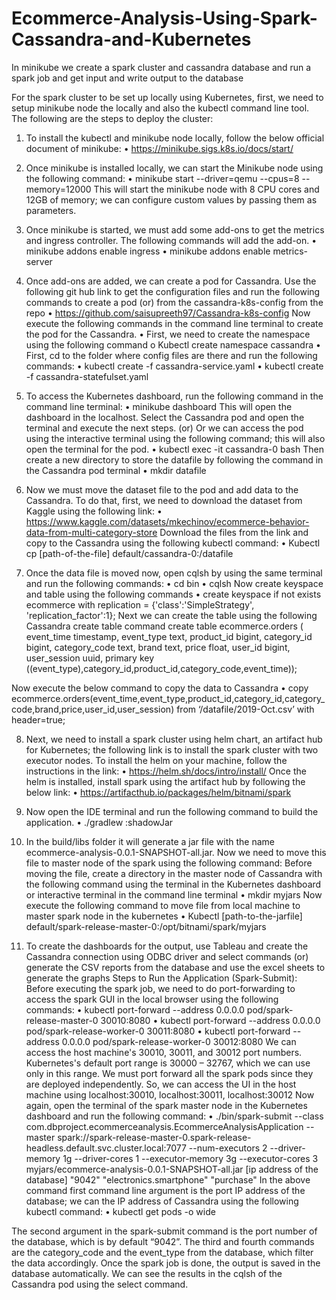 # Ecommerce-Analysis-Using-Spark-Cassandra-and-Kubernetes
In minikube we create a spark cluster and cassandra database and run a spark job and get input and write output to the database

For the spark cluster to be set up locally using Kubernetes, first, we need to setup minikube node the locally and also the kubectl command line tool. The following are the steps to deploy the cluster:
1.	To install the kubectl and minikube node locally, follow the below official document of minikube:
•	https://minikube.sigs.k8s.io/docs/start/

2.	Once minikube is installed locally, we can start the Minikube node using the following command:
•	minikube start --driver=qemu --cpus=8 --memory=12000
This will start the minikube node with 8 CPU cores and 12GB of memory; we can configure custom values by passing them as parameters.

3.	Once minikube is started, we must add some add-ons to get the metrics and ingress controller. The following commands will add the add-on. 
•	minikube addons enable ingress
•	minikube addons enable metrics-server

4.	Once add-ons are added, we can create a pod for Cassandra. Use the following git hub link to get the configuration files and run the following commands to create a pod (or) from the cassandra-k8s-config from the repo
•	https://github.com/saisupreeth97/Cassandra-k8s-config
Now execute the following commands in the command line terminal to create the pod for the Cassandra.
•	First, we need to create the namespace using the following command
o	Kubectl create namespace cassandra
•	First, cd to the folder where config files are there and run the following commands:
•	kubectl create -f cassandra-service.yaml
•	kubectl create -f cassandra-statefulset.yaml

5.	To access the Kubernetes dashboard, run the following command in the command line terminal:
•	minikube dashboard
This will open the dashboard in the localhost. Select the Cassandra pod and open the terminal and execute the next steps.
(or)
Or we can access the pod using the interactive terminal using the following command; this will also open the terminal for the pod.
•	kubectl exec -it cassandra-0 bash
Then create a new directory to store the datafile by following the command in the Cassandra pod terminal
•	mkdir datafile

6.	Now we must move the dataset file to the pod and add data to the Cassandra. To do that, first, we need to download the dataset from Kaggle using the following link:
•	https://www.kaggle.com/datasets/mkechinov/ecommerce-behavior-data-from-multi-category-store
Download the files from the link and copy to the Cassandra using the following kubectl command:
•	Kubectl cp [path-of-the-file] default/cassandra-0:/datafile

7.	Once the data file is moved now, open cqlsh by using the same terminal and run the following commands:
•	cd bin
•	cqlsh
Now create keyspace and table using the following commands
•	create keyspace if not exists ecommerce with replication = {'class':'SimpleStrategy', 'replication_factor':1};
Next we can create the table using the following Cassandra create table command
create table ecommerce.orders (
event_time timestamp,
event_type text,
product_id bigint,
category_id bigint,
category_code text,
brand text,
price float,
user_id bigint,
user_session uuid,
primary key ((event_type),category_id,product_id,category_code,event_time));
	
Now execute the below command to copy the data to Cassandra
•	copy ecommerce.orders(event_time,event_type,product_id,category_id,category_code,brand,price,user_id,user_session) from ‘/datafile/2019-Oct.csv’ with header=true;

8.	Next, we need to install a spark cluster using helm chart, an artifact hub for Kubernetes; the following link is to install the spark cluster with two executor nodes.
To install the helm on your machine, follow the instructions in the link:
•	https://helm.sh/docs/intro/install/
Once the helm is installed, install spark using the artifact hub by following the below link:
•	https://artifacthub.io/packages/helm/bitnami/spark

9.	 Now open the IDE terminal and run the following command to build the application.
•	./gradlew :shadowJar

10.	In the build/libs folder it will generate a jar file with the name ecommerce-analysis-0.0.1-SNAPSHOT-all.jar. Now we need to move this file to master node of the spark using the following command:
Before moving the file, create a directory in the master node of Cassandra with the following command using the terminal in the Kubernetes dashboard or interactive terminal in the command line terminal
•	mkdir myjars
Now execute the following command to move file from local machine to master spark node in the kubernetes
•	Kubectl [path-to-the-jarfile] default/spark-release-master-0:/opt/bitnami/spark/myjars

11.	To create the dashboards for the output, use Tableau and create the Cassandra connection using ODBC driver and select commands (or) generate the CSV reports from the database and use the excel sheets to generate the graphs
Steps to Run the Application (Spark-Submit):
Before executing the spark job, we need to do port-forwarding to access the spark GUI in the local browser using the following commands:
•	kubectl port-forward --address 0.0.0.0 pod/spark-release-master-0 30010:8080
•	kubectl port-forward --address 0.0.0.0 pod/spark-release-worker-0 30011:8080
•	kubectl port-forward --address 0.0.0.0 pod/spark-release-worker-0 30012:8080
We can access the host machine's 30010, 30011, and 30012 port numbers. Kubernetes's default port range is 30000 – 32767, which we can use only in this range. We must port forward all the spark pods since they are deployed independently. So, we can access the UI in the host machine using localhost:30010, localhost:30011, localhost:30012
Now again, open the terminal of the spark master node in the Kubernetes dashboard and run the following command:
•	./bin/spark-submit --class com.dbproject.ecommerceanalysis.EcommerceAnalysisApplication --master spark://spark-release-master-0.spark-release-headless.default.svc.cluster.local:7077 --num-executors 2 --driver-memory 1g --driver-cores 1 --executor-memory 3g --executor-cores 3 myjars/ecommerce-analysis-0.0.1-SNAPSHOT-all.jar [ip address of the database] "9042" "electronics.smartphone" "purchase"
In the above command first command line argument is the port IP address of the database; we can the IP address of Cassandra using the following kubectl command:
•	kubectl get pods -o wide

The second argument in the spark-submit command is the port number of the database, which is by default “9042”. The third and fourth commands are the category_code and the event_type from the database, which filter the data accordingly.
Once the spark job is done, the output is saved in the database automatically. We can see the results in the cqlsh of the Cassandra pod using the select command.
